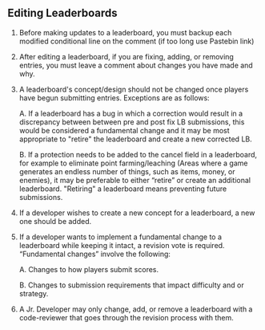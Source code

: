 ## Editing Leaderboards

1. Before making updates to a leaderboard,  you must backup each modified conditional line on the comment (if too long use Pastebin link)
2. After editing a leaderboard, if you are fixing, adding, or removing entries, you must leave a comment about changes you have made and why.
3. A leaderboard's concept/design should not be changed once players have begun submitting entries. Exceptions are as follows:

    A. If a leaderboard has a bug in which a correction would result in a discrepancy between between pre and post fix LB submissions, this would be considered a fundamental change and it may be most appropriate to "retire" the leaderboard and create a new corrected LB.

    B. If a protection needs to be added to the cancel field in a leaderboard, for example to eliminate point farming/leaching (Areas where a game generates an endless number of things, such as items, money, or enemies), it may be preferable to either “retire” or create an additional leaderboard. "Retiring" a leaderboard means preventing future submissions.

4. If a developer wishes to create a new concept for a leaderboard, a new one should be added.

5. If a developer wants to implement a fundamental change to a leaderboard while keeping it intact, a revision vote is required. “Fundamental changes” involve the following:

    A. Changes to how players submit scores.

    B. Changes to submission requirements that impact difficulty and or strategy.

6. A Jr. Developer may only change, add, or remove a leaderboard with a code-reviewer that goes through the revision process with them.